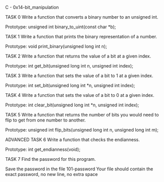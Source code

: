 C - 0x14-bit_manipulation

TASK 0 Write a function that converts a binary number to an unsigned int.

Prototype: unsigned int binary_to_uint(const char *b);

TASK 1 Write a function that prints the binary representation of a number.

Prototype: void print_binary(unsigned long int n);

TASK 2 Write a function that returns the value of a bit at a given index.

Prototype: int get_bit(unsigned long int n, unsigned int index);

TASK 3 Write a function that sets the value of a bit to 1 at a given index.

Prototype: int set_bit(unsigned long int *n, unsigned int index);

TASK 4 Write a function that sets the value of a bit to 0 at a given index.

Prototype: int clear_bit(unsigned long int *n, unsigned int index);

TASK 5 Write a function that returns the number of bits you would need to flip to get from one number to another.

Prototype: unsigned int flip_bits(unsigned long int n, unsigned long int m);

ADVANCED TASK 6 Write a function that checks the endianness.

Prototype: int get_endianness(void);

TASK 7 Find the password for this program.

Save the password in the file 101-password Your file should contain the exact password, no new line, no extra space
